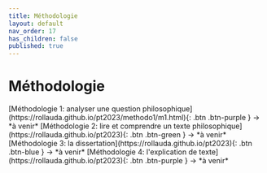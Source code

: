 ```yaml
---
title: Méthodologie
layout: default
nav_order: 17
has_children: false
published: true
---
```

# Méthodologie
<span class="fs-3">
[Méthodologie 1: analyser une question philosophique](https://rollauda.github.io/pt2023/methodo1/m1.html){: .btn .btn-purple }  
→ *à venir*  
[Méthodologie 2: lire et comprendre un texte philosophique](https://rollauda.github.io/pt2023){: .btn .btn-green }  
→ *à venir*    
[Méthodologie 3: la dissertation](https://rollauda.github.io/pt2023){: .btn .btn-blue }   
→ *à venir*   
[Méthodologie 4: l'explication de texte](https://rollauda.github.io/pt2023){: .btn .btn-purple }   
→ *à venir*   
</span>  